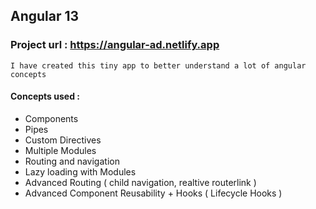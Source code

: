 ## Angular 13

### Project url : https://angular-ad.netlify.app
```
I have created this tiny app to better understand a lot of angular concepts
```

#### Concepts used : 
* Components
* Pipes
* Custom Directives
* Multiple Modules
* Routing and navigation
* Lazy loading with Modules
* Advanced Routing ( child navigation, realtive routerlink )
* Advanced Component Reusability + Hooks ( Lifecycle Hooks )